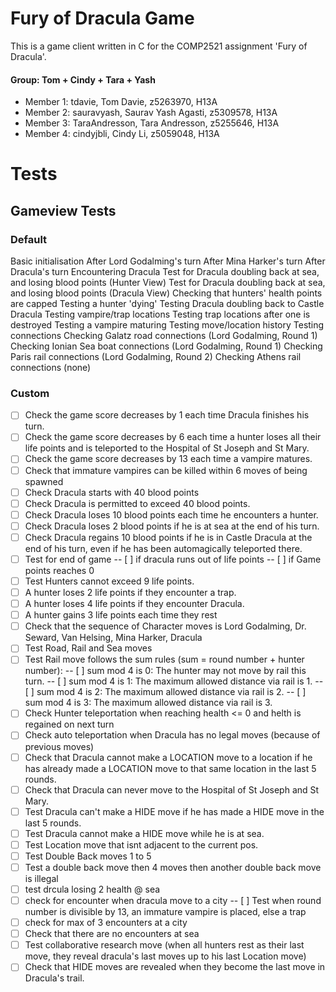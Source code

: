 # Fury of Dracula Game
This is a game client written in C for the COMP2521 assignment 'Fury of Dracula'.

#### Group: Tom + Cindy + Tara + Yash

- Member 1: tdavie, Tom Davie, z5263970, H13A
- Member 2: sauravyash, Saurav Yash Agasti, z5309578, H13A
- Member 3: TaraAndresson, Tara Andresson, z5255646, H13A
- Member 4: cindyjbli, Cindy Li, z5059048, H13A


# Tests
## Gameview Tests
### Default
Basic initialisation
After Lord Godalming's turn
After Mina Harker's turn
After Dracula's turn
Encountering Dracula
Test for Dracula doubling back at sea, and losing blood points (Hunter View)
Test for Dracula doubling back at sea, and losing blood points (Dracula View)
Checking that hunters' health points are capped
Testing a hunter 'dying'
Testing Dracula doubling back to Castle Dracula
Testing vampire/trap locations
Testing trap locations after one is destroyed
Testing a vampire maturing
Testing move/location history
Testing connections
Checking Galatz road connections (Lord Godalming, Round 1)
Checking Ionian Sea boat connections (Lord Godalming, Round 1)
Checking Paris rail connections (Lord Godalming, Round 2)
Checking Athens rail connections (none)

### Custom
- [ ] Check the game score decreases by 1 each time Dracula finishes his turn.
- [ ] Check the game score decreases by 6 each time a hunter loses all their life points and is teleported to the Hospital of St Joseph and St Mary.
- [ ] Check the game score decreases by 13 each time a vampire matures.
- [ ] Check that immature vampires can be killed within 6 moves of being spawned
- [ ] Check Dracula starts with 40 blood points 
- [ ] Check Dracula is permitted to exceed 40 blood points.
- [ ] Check Dracula loses 10 blood points each time he encounters a hunter.
- [ ] Check Dracula loses 2 blood points if he is at sea at the end of his turn.
- [ ] Check Dracula regains 10 blood points if he is in Castle Dracula at the end of his turn, even if he has been automagically teleported there.
- [ ] Test for end of game
-- [ ] if dracula runs out of life points
-- [ ] if Game points reaches 0
- [ ] Test Hunters cannot exceed 9 life points.
- [ ] A hunter loses 2 life points if they encounter a trap.
- [ ] A hunter loses 4 life points if they encounter Dracula.
- [ ] A hunter gains 3 life points each time they rest
- [ ] Check that the sequence of Character moves is Lord Godalming, Dr. Seward, Van Helsing, Mina Harker, Dracula
- [ ] Test Road, Rail and Sea moves
- [ ] Test Rail move follows the sum rules (sum = round number + hunter number):
-- [ ] sum mod 4 is 0: The hunter may not move by rail this turn.
-- [ ] sum mod 4 is 1: The maximum allowed distance via rail is 1.
-- [ ] sum mod 4 is 2: The maximum allowed distance via rail is 2.
-- [ ] sum mod 4 is 3: The maximum allowed distance via rail is 3.
- [ ] Check Hunter teleportation when reaching health <= 0 and helth is regained on
  next turn
- [ ] Check auto teleportation when Dracula has no legal moves (because of previous moves)
- [ ] Check that Dracula cannot make a LOCATION move to a location if he has already made a LOCATION move to that same location in the last 5 rounds.
- [ ] Check that Dracula can never move to the Hospital of St Joseph and St Mary.
- [ ] Test Dracula can't make a HIDE move if he has made a HIDE move in the last 5 rounds.
- [ ] Test Dracula cannot make a HIDE move while he is at sea.
- [ ] Test Location move that isnt adjacent to the current pos.
- [ ] Test Double Back moves 1 to 5
- [ ] Test a double back move then 4 moves then another double back move is illegal
- [ ] test drcula losing 2 health @ sea
- [ ] check for encounter when dracula move to a city
-- [ ] Test when round number is divisible by 13, an immature vampire is placed, else a trap
- [ ] check for max of 3 encounters at a city
- [ ] Check that there are no encounters at sea
- [ ] Test collaborative research move (when all hunters rest as their last move, they reveal dracula's last moves up to his last Location move)
- [ ] Check that HIDE moves are revealed when they become the last move in Dracula's trail.
